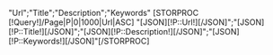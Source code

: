 "Url";"Title";"Description";"Keywords"
[STORPROC [!Query!]/Page|P|0|1000|Url|ASC]
"[JSON][!P::Url!][/JSON]";"[JSON][!P::Title!][/JSON]";"[JSON][!P::Description!][/JSON]";"[JSON][!P::Keywords!][/JSON]"[/STORPROC]